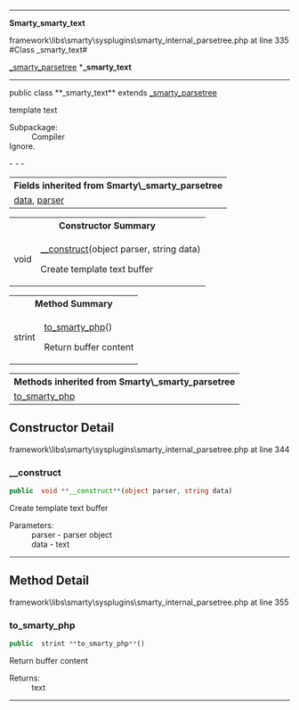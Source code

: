 - - -

**Smarty\_smarty_text**
<div class="location">framework\libs\smarty\sysplugins\smarty_internal_parsetree.php at line 335</div>
#Class _smarty_text#

<a href="https://github.com/JeyDotC/Hirudo-docs/blob/master/smarty/_smarty_parsetree.html">_smarty_parsetree</a>
    ***_smarty_text**


- - -

<p class="signature">public  class **_smarty_text**
extends <a href="https://github.com/JeyDotC/Hirudo-docs/blob/master/smarty/_smarty_parsetree.html">_smarty_parsetree</a>

</p>

<div class="comment" id="overview_description"><p>template text</p></div>

<dl>
<dt>Subpackage:</dt>
<dd>Compiler</dd>
<dt>Ignore.</dt>
</dl>
- - -

<table class="inherit">
<tr><th colspan="2">Fields inherited from Smarty\_smarty_parsetree</th></tr>
<tr><td><a href="https://github.com/JeyDotC/Hirudo-docs/blob/master/smarty/_smarty_parsetree.html#data">data</a>, <a href="https://github.com/JeyDotC/Hirudo-docs/blob/master/smarty/_smarty_parsetree.html#parser">parser</a></td></tr></table>

<table id="summary_constructor">
<tr><th colspan="2">Constructor Summary</th></tr>
<tr>
<td class="type"> void</td>
<td class="description"><p class="name"><a href="#__construct">__construct</a>(object parser, string data)</p><p class="description">Create template text buffer</p></td>
</tr>
</table>

<table id="summary_method">
<tr><th colspan="2">Method Summary</th></tr>
<tr>
<td class="type"> strint</td>
<td class="description"><p class="name"><a href="#to_smarty_php">to_smarty_php</a>()</p><p class="description">Return buffer content</p></td>
</tr>
</table>

<table class="inherit">
<tr><th colspan="2">Methods inherited from Smarty\_smarty_parsetree</th></tr>
<tr><td><a href="https://github.com/JeyDotC/Hirudo-docs/blob/master/smarty/_smarty_parsetree.html#to_smarty_php()">to_smarty_php</a></td></tr></table>

<h2 id="detail_method">Constructor Detail</h2>
<div class="location">framework\libs\smarty\sysplugins\smarty_internal_parsetree.php at line 344</div>
<h3 id="__construct()">__construct</h3>

```php
public  void **__construct**(object parser, string data)
```
<div class="details">
<p>Create template text buffer</p><dl>
<dt>Parameters:</dt>
<dd>parser - parser object</dd>
<dd>data - text</dd>
</dl>
</div>

- - -

<h2 id="detail_method">Method Detail</h2>
<div class="location">framework\libs\smarty\sysplugins\smarty_internal_parsetree.php at line 355</div>
<h3 id="to_smarty_php()">to_smarty_php</h3>

```php
public  strint **to_smarty_php**()
```
<div class="details">
<p>Return buffer content</p><dl>
<dt>Returns:</dt>
<dd>text</dd>
</dl>
</div>

- - -

